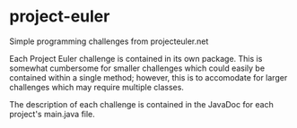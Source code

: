 # project-euler
Simple programming challenges from projecteuler.net

Each Project Euler challenge is contained in its own package. This is somewhat cumbersome for smaller challenges which could easily be contained within a single method; however, this is to accomodate for larger challenges which may require multiple classes. 

The description of each challenge is contained in the JavaDoc for each project's main.java file.